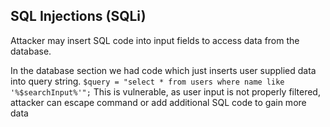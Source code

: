 ## SQL Injections (SQLi)

Attacker may insert SQL code into input fields to access data from the database.

In the database section we had code which just inserts user supplied data into query string. 
`$query = "select * from users where name like '%$searchInput%'";`
This is vulnerable, as user input is not properly filtered, attacker can escape command or add additional SQL code to gain more data 


